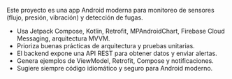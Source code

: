 <!-- Use this file to provide workspace-specific custom instructions to Copilot. For more details, visit https://code.visualstudio.com/docs/copilot/copilot-customization#_use-a-githubcopilotinstructionsmd-file -->

Este proyecto es una app Android moderna para monitoreo de sensores (flujo, presión, vibración) y detección de fugas.

- Usa Jetpack Compose, Kotlin, Retrofit, MPAndroidChart, Firebase Cloud Messaging, arquitectura MVVM.
- Prioriza buenas prácticas de arquitectura y pruebas unitarias.
- El backend expone una API REST para obtener datos y enviar alertas.
- Genera ejemplos de ViewModel, Retrofit, Compose y notificaciones.
- Sugiere siempre código idiomático y seguro para Android moderno.
